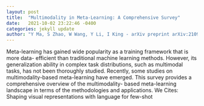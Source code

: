 ```yaml
---
layout: post
title:  "Multimodality in Meta-Learning: A Comprehensive Survey"
date:   2021-10-02 23:22:46 -0400
categories: jekyll update
author: "Y Ma, S Zhao, W Wang, Y Li, I King - arXiv preprint arXiv:2109.13576, 2021"
---
```

Meta-learning has gained wide popularity as a training framework that is more data- efficient than traditional machine learning methods. However, its generalization ability in complex task distributions, such as multimodal tasks, has not been thoroughly studied. Recently, some studies on multimodality-based meta-learning have emerged. This survey provides a comprehensive overview of the multimodality- based meta-learning landscape in terms of the methodologies and applications. We Cites: Shaping visual representations with language for few-shot